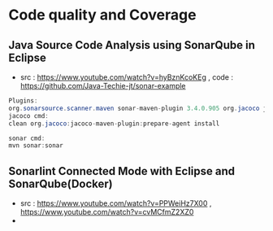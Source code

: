 # Code quality and Coverage

## Java Source Code Analysis using SonarQube in Eclipse 
- src : https://www.youtube.com/watch?v=hyBznKcoKEg  , code : https://github.com/Java-Techie-jt/sonar-example
```java
Plugins:
org.sonarsource.scanner.maven sonar-maven-plugin 3.4.0.905 org.jacoco jacoco-maven-plugin 0.8.1
jacoco cmd:
clean org.jacoco:jacoco-maven-plugin:prepare-agent install

sonar cmd:
mvn sonar:sonar
```

## Sonarlint Connected Mode with Eclipse and SonarQube(Docker) 
 - src : https://www.youtube.com/watch?v=PPWeiHz7X00 , https://www.youtube.com/watch?v=cvMCfmZ2XZ0
 - 
